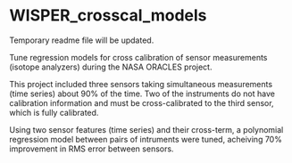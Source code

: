 # WISPER_crosscal_models

Temporary readme file will be updated.

Tune regression models for cross calibration of sensor measurements (isotope analyzers) during the NASA ORACLES project. 

This project included three sensors taking simultaneous measurements (time series) about 90% of the time. Two of the 
instruments do not have calibration information and must be cross-calibrated to the third sensor, which is fully calibrated. 

Using two sensor features (time series) and their cross-term, a polynomial regression model between pairs of intruments were 
tuned, acheiving 70% improvement in RMS error between sensors. 
